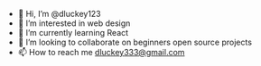 - 👋 Hi, I’m @dluckey123
- 👀 I’m interested in web design
- 🌱 I’m currently learning React
- 💞️ I’m looking to collaborate on beginners open source projects
- 📫 How to reach me dluckey333@gmail.com

<!---
dluckey123/dluckey123 is a ✨ special ✨ repository because its `README.md` (this file) appears on your GitHub profile.
You can click the Preview link to take a look at your changes.
--->
